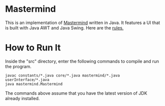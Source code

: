 # Mastermind
This is an implementation of [Mastermind](https://en.wikipedia.org/wiki/Mastermind_(board_game)) written in Java. It features a UI that is built with Java AWT and Java Swing. Here are the [rules.](https://en.wikipedia.org/wiki/Mastermind_(board_game)#Gameplay_and_rules)
# How to Run It
Inside the "src" directory, enter the following commands to compile and run the program.
```
javac constants/*.java core/*.java mastermind/*.java userInterface/*.java
java mastermind.Mastermind
```
The commands above assume that you have the latest version of JDK already installed.
